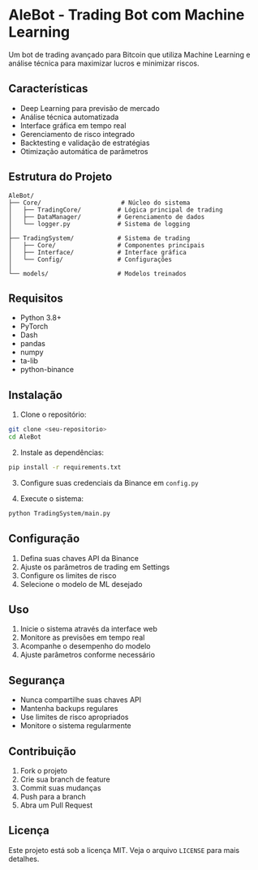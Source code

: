 # AleBot - Trading Bot com Machine Learning

Um bot de trading avançado para Bitcoin que utiliza Machine Learning e análise técnica para maximizar lucros e minimizar riscos.

## Características

- Deep Learning para previsão de mercado
- Análise técnica automatizada
- Interface gráfica em tempo real
- Gerenciamento de risco integrado
- Backtesting e validação de estratégias
- Otimização automática de parâmetros

## Estrutura do Projeto

```
AleBot/
├── Core/                      # Núcleo do sistema
│   ├── TradingCore/          # Lógica principal de trading
│   ├── DataManager/          # Gerenciamento de dados
│   └── logger.py             # Sistema de logging
│
├── TradingSystem/            # Sistema de trading
│   ├── Core/                 # Componentes principais
│   ├── Interface/            # Interface gráfica
│   └── Config/               # Configurações
│
└── models/                   # Modelos treinados
```

## Requisitos

- Python 3.8+
- PyTorch
- Dash
- pandas
- numpy
- ta-lib
- python-binance

## Instalação

1. Clone o repositório:
```bash
git clone <seu-repositorio>
cd AleBot
```

2. Instale as dependências:
```bash
pip install -r requirements.txt
```

3. Configure suas credenciais da Binance em `config.py`

4. Execute o sistema:
```bash
python TradingSystem/main.py
```

## Configuração

1. Defina suas chaves API da Binance
2. Ajuste os parâmetros de trading em Settings
3. Configure os limites de risco
4. Selecione o modelo de ML desejado

## Uso

1. Inicie o sistema através da interface web
2. Monitore as previsões em tempo real
3. Acompanhe o desempenho do modelo
4. Ajuste parâmetros conforme necessário

## Segurança

- Nunca compartilhe suas chaves API
- Mantenha backups regulares
- Use limites de risco apropriados
- Monitore o sistema regularmente

## Contribuição

1. Fork o projeto
2. Crie sua branch de feature
3. Commit suas mudanças
4. Push para a branch
5. Abra um Pull Request

## Licença

Este projeto está sob a licença MIT. Veja o arquivo `LICENSE` para mais detalhes. 